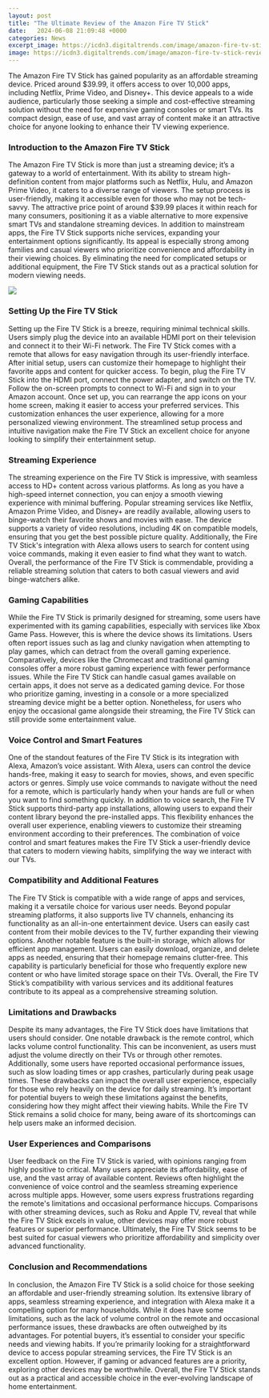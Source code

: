 ```yaml
---
layout: post
title: "The Ultimate Review of the Amazon Fire TV Stick"
date:   2024-06-08 21:09:48 +0000
categories: News
excerpt_image: https://icdn3.digitaltrends.com/image/amazon-fire-tv-stick-review-boxopen-4000x2667.jpg?ver=1
image: https://icdn3.digitaltrends.com/image/amazon-fire-tv-stick-review-boxopen-4000x2667.jpg?ver=1
---
```


The Amazon Fire TV Stick has gained popularity as an affordable streaming device. Priced around $39.99, it offers access to over 10,000 apps, including Netflix, Prime Video, and Disney+. This device appeals to a wide audience, particularly those seeking a simple and cost-effective streaming solution without the need for expensive gaming consoles or smart TVs. Its compact design, ease of use, and vast array of content make it an attractive choice for anyone looking to enhance their TV viewing experience.
### Introduction to the Amazon Fire TV Stick
The Amazon Fire TV Stick is more than just a streaming device; it’s a gateway to a world of entertainment. With its ability to stream high-definition content from major platforms such as Netflix, Hulu, and Amazon Prime Video, it caters to a diverse range of viewers. The setup process is user-friendly, making it accessible even for those who may not be tech-savvy. The attractive price point of around $39.99 places it within reach for many consumers, positioning it as a viable alternative to more expensive smart TVs and standalone streaming devices.
In addition to mainstream apps, the Fire TV Stick supports niche services, expanding your entertainment options significantly. Its appeal is especially strong among families and casual viewers who prioritize convenience and affordability in their viewing choices. By eliminating the need for complicated setups or additional equipment, the Fire TV Stick stands out as a practical solution for modern viewing needs.

![](https://icdn3.digitaltrends.com/image/amazon-fire-tv-stick-review-boxopen-4000x2667.jpg?ver=1)
### Setting Up the Fire TV Stick
Setting up the Fire TV Stick is a breeze, requiring minimal technical skills. Users simply plug the device into an available HDMI port on their television and connect it to their Wi-Fi network. The Fire TV Stick comes with a remote that allows for easy navigation through its user-friendly interface. After initial setup, users can customize their homepage to highlight their favorite apps and content for quicker access.
To begin, plug the Fire TV Stick into the HDMI port, connect the power adapter, and switch on the TV. Follow the on-screen prompts to connect to Wi-Fi and sign in to your Amazon account. Once set up, you can rearrange the app icons on your home screen, making it easier to access your preferred services. This customization enhances the user experience, allowing for a more personalized viewing environment. The streamlined setup process and intuitive navigation make the Fire TV Stick an excellent choice for anyone looking to simplify their entertainment setup.
### Streaming Experience
The streaming experience on the Fire TV Stick is impressive, with seamless access to HD+ content across various platforms. As long as you have a high-speed internet connection, you can enjoy a smooth viewing experience with minimal buffering. Popular streaming services like Netflix, Amazon Prime Video, and Disney+ are readily available, allowing users to binge-watch their favorite shows and movies with ease.
The device supports a variety of video resolutions, including 4K on compatible models, ensuring that you get the best possible picture quality. Additionally, the Fire TV Stick's integration with Alexa allows users to search for content using voice commands, making it even easier to find what they want to watch. Overall, the performance of the Fire TV Stick is commendable, providing a reliable streaming solution that caters to both casual viewers and avid binge-watchers alike.
### Gaming Capabilities
While the Fire TV Stick is primarily designed for streaming, some users have experimented with its gaming capabilities, especially with services like Xbox Game Pass. However, this is where the device shows its limitations. Users often report issues such as lag and clunky navigation when attempting to play games, which can detract from the overall gaming experience.
Comparatively, devices like the Chromecast and traditional gaming consoles offer a more robust gaming experience with fewer performance issues. While the Fire TV Stick can handle casual games available on certain apps, it does not serve as a dedicated gaming device. For those who prioritize gaming, investing in a console or a more specialized streaming device might be a better option. Nonetheless, for users who enjoy the occasional game alongside their streaming, the Fire TV Stick can still provide some entertainment value.
### Voice Control and Smart Features
One of the standout features of the Fire TV Stick is its integration with Alexa, Amazon’s voice assistant. With Alexa, users can control the device hands-free, making it easy to search for movies, shows, and even specific actors or genres. Simply use voice commands to navigate without the need for a remote, which is particularly handy when your hands are full or when you want to find something quickly.
In addition to voice search, the Fire TV Stick supports third-party app installations, allowing users to expand their content library beyond the pre-installed apps. This flexibility enhances the overall user experience, enabling viewers to customize their streaming environment according to their preferences. The combination of voice control and smart features makes the Fire TV Stick a user-friendly device that caters to modern viewing habits, simplifying the way we interact with our TVs.
### Compatibility and Additional Features
The Fire TV Stick is compatible with a wide range of apps and services, making it a versatile choice for various user needs. Beyond popular streaming platforms, it also supports live TV channels, enhancing its functionality as an all-in-one entertainment device. Users can easily cast content from their mobile devices to the TV, further expanding their viewing options.
Another notable feature is the built-in storage, which allows for efficient app management. Users can easily download, organize, and delete apps as needed, ensuring that their homepage remains clutter-free. This capability is particularly beneficial for those who frequently explore new content or who have limited storage space on their TVs. Overall, the Fire TV Stick’s compatibility with various services and its additional features contribute to its appeal as a comprehensive streaming solution.
### Limitations and Drawbacks
Despite its many advantages, the Fire TV Stick does have limitations that users should consider. One notable drawback is the remote control, which lacks volume control functionality. This can be inconvenient, as users must adjust the volume directly on their TVs or through other remotes. Additionally, some users have reported occasional performance issues, such as slow loading times or app crashes, particularly during peak usage times.
These drawbacks can impact the overall user experience, especially for those who rely heavily on the device for daily streaming. It’s important for potential buyers to weigh these limitations against the benefits, considering how they might affect their viewing habits. While the Fire TV Stick remains a solid choice for many, being aware of its shortcomings can help users make an informed decision.
### User Experiences and Comparisons
User feedback on the Fire TV Stick is varied, with opinions ranging from highly positive to critical. Many users appreciate its affordability, ease of use, and the vast array of available content. Reviews often highlight the convenience of voice control and the seamless streaming experience across multiple apps.
However, some users express frustrations regarding the remote's limitations and occasional performance hiccups. Comparisons with other streaming devices, such as Roku and Apple TV, reveal that while the Fire TV Stick excels in value, other devices may offer more robust features or superior performance. Ultimately, the Fire TV Stick seems to be best suited for casual viewers who prioritize affordability and simplicity over advanced functionality.
### Conclusion and Recommendations
In conclusion, the Amazon Fire TV Stick is a solid choice for those seeking an affordable and user-friendly streaming solution. Its extensive library of apps, seamless streaming experience, and integration with Alexa make it a compelling option for many households. While it does have some limitations, such as the lack of volume control on the remote and occasional performance issues, these drawbacks are often outweighed by its advantages.
For potential buyers, it’s essential to consider your specific needs and viewing habits. If you’re primarily looking for a straightforward device to access popular streaming services, the Fire TV Stick is an excellent option. However, if gaming or advanced features are a priority, exploring other devices may be worthwhile. Overall, the Fire TV Stick stands out as a practical and accessible choice in the ever-evolving landscape of home entertainment.